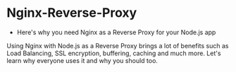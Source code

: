 # Nginx-Reverse-Proxy
 - Here's why you need Nginx as a Reverse Proxy for your Node.js app


Using Nginx with Node.js as a Reverse Proxy brings a lot of benefits such as Load Balancing, SSL encryption, buffering, caching and much more. Let's learn why everyone uses it and why you should too.
